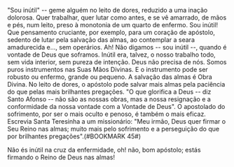 
"Sou inútil" -- geme alguém no leito de dores, reduzido a uma inação dolorosa. Quer trabalhar, quer lutar como antes, e se vê amarrado, de mãos e pés, num leito, preso à monotonia de um quarto de enfermo. Sou inútil! Que pensamento cruciante, por exemplo, para um coração de apóstolo, sedento de lutar pela salvação das almas, ao contemplar a seara amadurecida e\..., sem operários. Ah! Não digamos -- sou inútil --, quando é vontade de Deus que soframos. Inútil era, talvez, o nosso trabalho todo, sem vida interior, sem pureza de intenção. Deus não precisa de nós. Somos puros instrumentos nas Suas Mãos Divinas. E o instrumento pode ser robusto ou enfermo, grande ou pequeno. A salvação das almas é Obra Divina. No leito de dores, o apóstolo pode salvar mais almas pela paciência do que pelas mais brilhantes pregações. "O que glorifica a Deus -- diz Santo Afonso -- não são as nossas obras, mas a nossa resignação e a conformidade da nossa vontade com a Vontade de Deus". O apostolado do sofrimento, por ser o mais oculto e penoso, é também o mais eficaz. Escrevia Santa Teresinha a um missionário: "Meu irmão, Deus quer firmar o Seu Reino nas almas; muito mais pelo sofrimento e a perseguição do que por brilhantes pregações".(#BOOKMARK 45#)

Não és inútil na cruz da enfermidade, oh! não, bom apóstolo; estás firmando o Reino de Deus nas almas!

